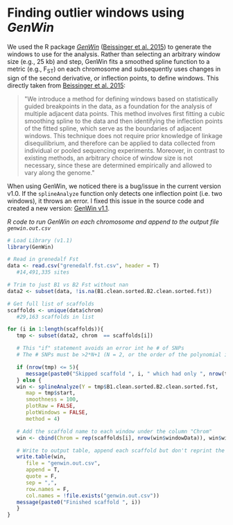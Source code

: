 # Finding outlier windows using _GenWin_
We used the R package [_GenWin_](https://cran.r-project.org/web/packages/GenWin) ([Beissinger et al. 2015](https://doi.org/10.1186/s12711-015-0105-9)) to generate the windows to use for the analysis.  Rather than selecting an arbitrary window size (e.g., 25 kb) and step, GenWin fits a smoothed spline function to a metric (e.g., F<sub>ST</sub>) on each chromosome and subsequently uses changes in sign of the second derivative, or inflection points, to define windows. This directly taken from [Beissinger et al. 2015](https://doi.org/10.1186/s12711-015-0105-9):
>"We introduce a method for defining windows based on statistically guided breakpoints in the data, as a foundation for the analysis of multiple adjacent data points. This method involves first fitting a cubic smoothing spline to the data and then identifying the inflection points of the fitted spline, which serve as the boundaries of adjacent windows. This technique does not require prior knowledge of linkage disequilibrium, and therefore can be applied to data collected from individual or pooled sequencing experiments. Moreover, in contrast to existing methods, an arbitrary choice of window size is not necessary, since these are determined empirically and allowed to vary along the genome."

When using GenWin, we noticed there is a bug/issue in the current version v1.0.  If the `splineAnalyze` function only detects one inflection point (i.e. two windows), it throws an error.  I fixed this issue in the source code and created a new version: [GenWin v1.1](./data/GenWin_1.1.tar.gz).

_R code to run GenWin on each chromosome and append to the output file `genwin.out.csv`_

```R
# Load Library (v1.1)
library(GenWin)

# Read in grenedalf Fst
data <- read.csv("grenedalf.fst.csv", header = T)
   #14,491,335 sites

# Trim to just B1 vs B2 Fst without nan
data2 <- subset(data, !is.na(B1.clean.sorted.B2.clean.sorted.fst))

# Get full list of scaffolds
scaffolds <- unique(data$chrom)
   #29,163 scaffolds in list

for (i in 1:length(scaffolds)){
   tmp <- subset(data2, chrom  == scaffolds[i])

   # This "if" statement avoids an error int he # of SNPs
   # The # SNPs must be >2*N+1 (N = 2, or the order of the polynomial in smooth.pspline)

   if (nrow(tmp) <= 5){
      message(paste0("Skipped scaffold ", i, " which had only ", nrow(tmp), " SNPs."))
   } else {
   win <- splineAnalyze(Y = tmp$B1.clean.sorted.B2.clean.sorted.fst, 
      map = tmp$start,
      smoothness = 100,
      plotRaw = FALSE,
      plotWindows = FALSE,
      method = 4)

   # Add the scaffold name to each window under the column "Chrom"
   win <- cbind(Chrom = rep(scaffolds[i], nrow(win$windowData)), win$windowData)

   # Write to output table, append each scaffold but don't reprint the header each time.
   write.table(win,
      file = "genwin.out.csv",
      append = T,
      quote = F,
      sep = ",",
      row.names = F,
      col.names = !file.exists("genwin.out.csv"))
   message(paste0("Finished scaffold ", i))
   }
}
```
